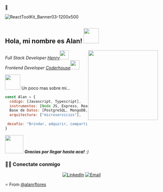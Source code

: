   👋


![ReactToolKit_Banner03-1200x500](https://user-images.githubusercontent.com/51032817/195218611-312fdf70-a6df-4cd9-bb0b-3617b20c4887.png)

<h2> Hola, mi nombre es Alan! <img src="https://cdn.filestackcontent.com/efbSR18hT5uRKuo0zoMA" width="50"></h2>
<img align='right' src="https://media4.giphy.com/media/qgQUggAC3Pfv687qPC/giphy.gif" width="230">
<p><em>Full Stack Developer <a href="https://www.soyhenry.com/?utm_source=google&utm_medium=cpc&utm_campaign=GADS_SEARCH_ARG_BRAND&utm_content=brand&gclid=CjwKCAjwqJSaBhBUEiwAg5W9p8rN-8NUYrBEbR2f_-iAwzQCAE2sx-T2QTGoX03A_yIliCiOIiuYYxoCfOAQAvD_BwE">Henry</a><img src="https://www.gifss.com/celebraciones/graduacion/images/graduacion-09.gif" width="30"></br>Frontend Developer <a href="https://www.coderhouse.com/?utm_term=coder%20house&utm_campaign=0&utm_source=google_search_brand&utm_medium=cpc&gclid=CjwKCAjwqJSaBhBUEiwAg5W9p5DoIEv2yXFWD9sh5qw-E1ceDl8sFwVOg79FAF9kP92wRe6M0XLfOhoCjtkQAvD_BwE">Coderhouse</a><img src="https://media.giphy.com/media/WUlplcMpOCEmTGBtBW/giphy.gif" width="30"> 
</em></p>



 <img src="https://i.pinimg.com/originals/fb/a7/c7/fba7c713a78dc212c5f53aab264d2166.gif" width="50"> Un poco mas sobre mi...  

```javascript
const Alan = {
  código: [Javascript, Typescript],
  instrumentos: [Node JS, Express, React, React native, Redux, Firebase, Apollo server],
  Base de Datos: [PostgreSQL, MongoDB, SQL, MySql, GraphQL],
  arquitectura: ["microservicios"],
  
 desafío: "Brindar, adquirir, compartir y desarrollar mis experiencias para un mejor desempeño profesional, obtener un empleo en el que mi pensamiento innovador se pueda usar en conjunto para ayudar a la organización a mejorar y acrecentar su visión y misión."
}
```

<img src="https://media1.giphy.com/media/4rdh8gpiqiDm0/giphy.gif" width="60"> <em> <b>Gracias por llegar hasta aca!</b> :)</em>


<h3> 🤝🏻 Conectate conmigo </h3>
<p align="center">
<a href="https://www.linkedin.com/in/alan-flores-184406171/" target="_blank"><img alt="LinkedIn" src="https://img.shields.io/badge/LinkedIn-@alanflores-blue?style=flat&logo=linkedin"></a>
<a href="mailto:alan.flores640@gmail.com"><img alt="Email" src="https://img.shields.io/badge/Email-alan.flores640@gmail.com-blue?style=flat&logo=gmail"></a>
</p>

⭐️ From [@alanrflores](https://github.com/alanrflores)
 
